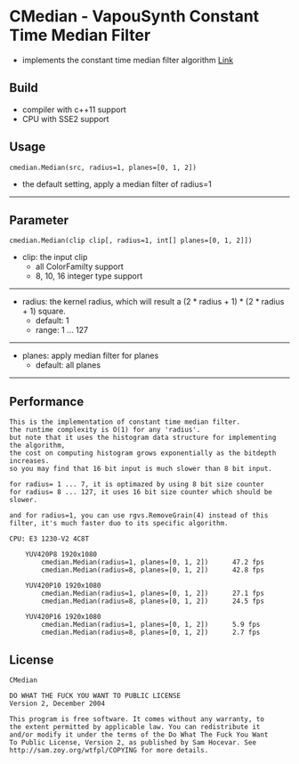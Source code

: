 # CMedian - VapouSynth Constant Time Median Filter #

*   implements the constant time median filter algorithm [Link](https://nomis80.org/ctmf.html)

## Build ##

*   compiler with c++11 support
*   CPU with SSE2 support

## Usage ##

    cmedian.Median(src, radius=1, planes=[0, 1, 2])

*   the default setting, apply a median filter of radius=1
***

## Parameter ##

    cmedian.Median(clip clip[, radius=1, int[] planes=[0, 1, 2]])

*   clip: the input clip
    *   all ColorFamilty support
    *   8, 10, 16 integer type support

***
*   radius: the kernel radius, which will result a (2 * radius + 1) * (2 * radius + 1) square.
    *   default: 1
    *   range: 1 ... 127

***
*   planes: apply median filter for planes
    *   default: all planes

***

## Performance ##

    This is the implementation of constant time median filter.
    the runtime complexity is O(1) for any 'radius'.
    but note that it uses the histogram data structure for implementing the algorithm,
    the cost on computing histogram grows exponentially as the bitdepth increases.
    so you may find that 16 bit input is much slower than 8 bit input.

    for radius= 1 ... 7, it is optimazed by using 8 bit size counter
    for radius= 8 ... 127, it uses 16 bit size counter which should be slower.

    and for radius=1, you can use rgvs.RemoveGrain(4) instead of this filter, it's much faster duo to its specific algorithm.

    CPU: E3 1230-V2 4C8T

        YUV420P8 1920x1080
            cmedian.Median(radius=1, planes=[0, 1, 2])      47.2 fps
            cmedian.Median(radius=8, planes=[0, 1, 2])      42.8 fps

        YUV420P10 1920x1080
            cmedian.Median(radius=1, planes=[0, 1, 2])      27.1 fps
            cmedian.Median(radius=8, planes=[0, 1, 2])      24.5 fps

        YUV420P16 1920x1080
            cmedian.Median(radius=1, planes=[0, 1, 2])      5.9 fps
            cmedian.Median(radius=8, planes=[0, 1, 2])      2.7 fps

## License ##

    CMedian

    DO WHAT THE FUCK YOU WANT TO PUBLIC LICENSE
    Version 2, December 2004

    This program is free software. It comes without any warranty, to
    the extent permitted by applicable law. You can redistribute it
    and/or modify it under the terms of the Do What The Fuck You Want
    To Public License, Version 2, as published by Sam Hocevar. See
    http://sam.zoy.org/wtfpl/COPYING for more details.
